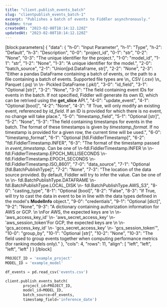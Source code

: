 ```yaml
---
title: "client.publish_events_batch"
slug: "clientpublish_events_batch-1"
excerpt: "Publishes a batch of events to Fiddler asynchronously."
hidden: true
createdAt: "2023-02-08T18:14:12.120Z"
updatedAt: "2023-02-08T18:14:12.120Z"
---
```

[block:parameters]
{
  "data": {
    "h-0": "Input Parameter",
    "h-1": "Type",
    "h-2": "Default",
    "h-3": "Description",
    "0-0": "project_id",
    "0-1": "str",
    "0-2": "None",
    "0-3": "The unique identifier for the project.",
    "1-0": "model_id",
    "1-1": "str",
    "1-2": "None",
    "1-3": "A unique identifier for the model.",
    "2-0": "batch_source",
    "2-1": "Union[pd.Dataframe, str]",
    "2-2": "None",
    "2-3": "Either a pandas DataFrame containing a batch of events, or the path to a file containing a batch of events. Supported file types are  \n_ CSV (.csv)  \n_ Parquet (.pq)  \n  \n- Pickled DataFrame (.pkl)",
    "3-0": "id_field",
    "3-1": "Optional [str]",
    "3-2": "None",
    "3-3": "The field containing event IDs for events in the batch.  If not specified, Fiddler will generate its own ID, which can be retrived using the **get_slice** API.",
    "4-0": "update_event",
    "4-1": "Optional [bool]",
    "4-2": "None",
    "4-3": "If True, will only modify an existing event, referenced by _id_field_.  If an ID is provided for which there is no event, no change will take place.",
    "5-0": "timestamp_field",
    "5-1": "Optional [str]",
    "5-2": "None",
    "5-3": "The field containing timestamps for events in the batch. The format of these timestamps is given by _timestamp_format_. If no timestamp is provided for a given row, the current time will be used.",
    "6-0": "timestamp_format",
    "6-1": "Optional [fdl.FiddlerTimestamp]",
    "6-2": "fdl.FiddlerTimestamp.INFER",
    "6-3": "The format of the timestamp passed in _event_timestamp_. Can be one of  \n-fdl.FiddlerTimestamp.INFER  \n  \n- fdl.FiddlerTimestamp.EPOCH_MILLISECONDS  \n- fdl.FiddlerTimestamp.EPOCH_SECONDS  \n- fdl.FiddlerTimestamp.ISO_8601",
    "7-0": "data_source",
    "7-1": "Optional [fdl.BatchPublishType]",
    "7-2": "None",
    "7-3": "The location of the data source provided. By default, Fiddler will try to infer the value. Can be one of  \n  \n- fdl.BatchPublishType.DATAFRAME  \n- fdl.BatchPublishType.LOCAL_DISK  \n- fdl.BatchPublishType.AWS_S3",
    "8-0": "casting_type",
    "8-1": "Optional [bool]",
    "8-2": "False",
    "8-3": "If True, will try to cast the data in event to be in line with the data types defined in the model's **ModelInfo** object.",
    "9-0": "credentials",
    "9-1": "Optional [dict]",
    "9-2": "None",
    "9-3": "A dictionary containing authorization information for AWS or GCP.  \n  \nFor AWS, the expected keys are  \n  \n- 'aws_access_key_id'  \n- 'aws_secret_access_key'  \n- 'aws_session_token'For GCP, the expected keys are  \n  \n- 'gcs_access_key_id'  \n- 'gcs_secret_access_key'  \n- 'gcs_session_token'",
    "10-0": "group_by",
    "10-1": "Optional [str]",
    "10-2": "None",
    "10-3": "The field used to group events together when computing performance metrics (for ranking models only)."
  },
  "cols": 4,
  "rows": 11,
  "align": [
    "left",
    "left",
    "left",
    "left"
  ]
}
[/block]

```python Usage
PROJECT_ID = 'example_project'
MODEL_ID = 'example_model'

df_events = pd.read_csv('events.csv')

client.publish_events_batch(
        project_id=PROJECT_ID,
        model_id=MODEL_ID,
        batch_source=df_events,
        timestamp_field='inference_date')
```